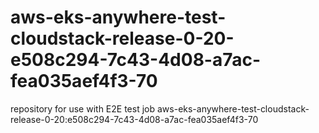 # aws-eks-anywhere-test-cloudstack-release-0-20-e508c294-7c43-4d08-a7ac-fea035aef4f3-70
repository for use with E2E test job aws-eks-anywhere-test-cloudstack-release-0-20:e508c294-7c43-4d08-a7ac-fea035aef4f3-70
